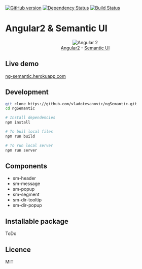 [![GitHub version](https://badge.fury.io/gh/vladotesanovic%2FAngular2-Semantic-UI-kickstarter.png)](http://badge.fury.io/gh/vladotesanovic%2FAngular2-Semantic-UI-kickstarter)
[![Dependency Status](https://david-dm.org/vladotesanovic/Angular2-Semantic-UI-kickstarter.svg)](https://david-dm.org/vladotesanovic/Angular2-Semantic-UI-kickstarter)
[![Build Status](https://travis-ci.org/vladotesanovic/Angular2-Semantic-UI-kickstarter.svg?branch=master)](https://travis-ci.org/vladotesanovic/Angular2-Semantic-UI-kickstarter)

# Angular2 & Semantic UI
<p align="center">
  <img src="http://i.imgur.com/SCTxyan.jpg" alt="Angular 2"/><br/>
  <a href="http://www.angular.io" target="_blank">Angular2</a> - <a href="http://semantic-ui.com" target="_blank">Semantic UI</a> 
</p>

## Live demo
<a href="https://ng-semantic.herokuapp.com" target="_blank">ng-semantic.herokuapp.com</a> 

## Development
```bash
git clone https://github.com/vladotesanovic/ngSemantic.git
cd ngSemantic

# Install dependencies
npm install

# To buil local files
npm run build

# To run local server
npm run server
```

## Components

  - sm-header
  - sm-message
  - sm-popup
  - sm-segment
  - sm-dir-tooltip
  - sm-dir-popup
  
## Installable package

ToDo
   
## Licence 

MIT